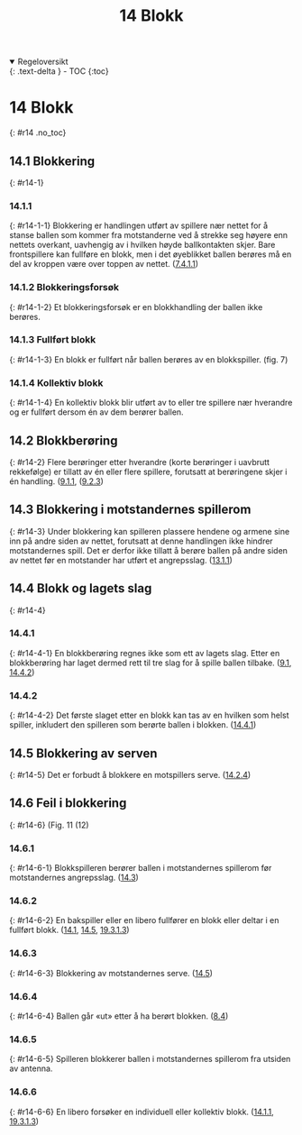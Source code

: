 ﻿---
title: 14 Blokk
parent: Kapittel 4 - Spillehandlinger
---
<details open markdown="block">
  <summary>
    Regeloversikt
  </summary>
  {: .text-delta }
- TOC
{:toc}
</details>

# 14 Blokk
{: #r14 .no_toc}

## 14.1 Blokkering 
{: #r14-1}

### 14.1.1
{: #r14-1-1}
Blokkering er handlingen utført av spillere nær nettet for å stanse ballen som kommer fra 
motstanderne ved å strekke seg høyere enn nettets overkant, uavhengig av i hvilken 
høyde ballkontakten skjer. Bare frontspillere kan fullføre en blokk, men i det øyeblikket 
ballen berøres må en del av kroppen være over toppen av nettet.
([7.4.1.1](../para7/#r7-4-1-1))

### 14.1.2 Blokkeringsforsøk
{: #r14-1-2}
Et blokkeringsforsøk er en blokkhandling der ballen ikke berøres.

### 14.1.3 Fullført blokk
{: #r14-1-3}
En blokk er fullført når ballen berøres av en blokkspiller. (fig. 7)

### 14.1.4 Kollektiv blokk
{: #r14-1-4}
En kollektiv blokk blir utført av to eller tre spillere nær hverandre og er fullført dersom 
én av dem berører ballen.

## 14.2 Blokkberøring
{: #r14-2}
Flere berøringer etter hverandre (korte berøringer i uavbrutt rekkefølge) er tillatt av én 
eller flere spillere, forutsatt at berøringene skjer i én handling.
([9.1.1](../para9/#r9-1-1), ([9.2.3](../para9/#r9-2-3)) 

## 14.3 Blokkering i motstandernes spillerom
{: #r14-3}
Under blokkering kan spilleren plassere hendene og armene sine inn på andre siden av 
nettet, forutsatt at denne handlingen ikke hindrer motstandernes spill. Det er derfor ikke 
tillatt å berøre ballen på andre siden av nettet før en motstander har utført et 
angrepsslag.
([13.1.1](../para13/#r13-1-1))

## 14.4 Blokk og lagets slag
{: #r14-4}

### 14.4.1
{: #r14-4-1}
En blokkberøring regnes ikke som ett av lagets slag. Etter en blokkberøring har laget 
dermed rett til tre slag for å spille ballen tilbake.
([9.1](../para9/#r9-1), [14.4.2](#r14-4-2))

### 14.4.2
{: #r14-4-2}
Det første slaget etter en blokk kan tas av en hvilken som helst spiller, inkludert den 
spilleren som berørte ballen i blokken.
([14.4.1](#r14-4-1))

## 14.5 Blokkering av serven
{: #r14-5}
Det er forbudt å blokkere en motspillers serve.
([14.2.4](#r14-2-4))

## 14.6 Feil i blokkering
{: #r14-6}
(Fig. 11 (12)

### 14.6.1
{: #r14-6-1}
Blokkspilleren berører ballen i motstandernes spillerom før
motstandernes angrepsslag.
([14.3](#r14-3))

### 14.6.2
{: #r14-6-2}
En bakspiller eller en libero fullfører en blokk eller deltar i en fullført blokk.
([14.1](#r14-1), [14.5](#r14-5), [19.3.1.3](../para19/#r19-3-1-3))

### 14.6.3
{: #r14-6-3}
Blokkering av motstandernes serve.
([14.5](#r14-5))

### 14.6.4
{: #r14-6-4}
Ballen går «ut» etter å ha berørt blokken.
([8.4](../para8/#r8-4))

### 14.6.5
{: #r14-6-5}
Spilleren blokkerer ballen i motstandernes spillerom fra utsiden av antenna.

### 14.6.6
{: #r14-6-6}
En libero forsøker en individuell eller kollektiv blokk.
([14.1.1](#r14-1-1), [19.3.1.3](../para19/#r19-3-1-3))
